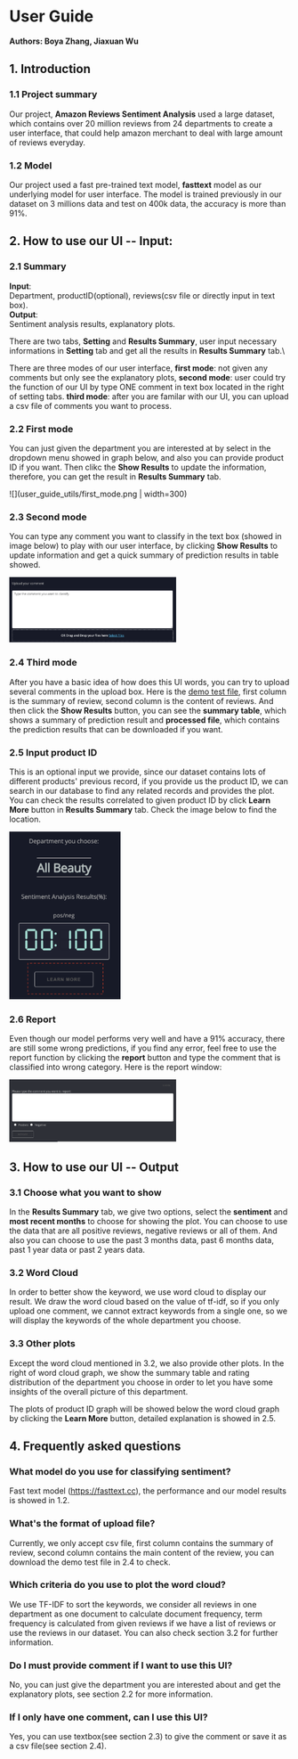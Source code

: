 # User Guide
**Authors: Boya Zhang, Jiaxuan Wu**

## 1. Introduction

### 1.1 Project summary
Our project, **Amazon Reviews Sentiment Analysis** used a large dataset, which contains over 20 million reviews from 24 departments to create a user interface, that could help amazon merchant to deal with large amount of reviews everyday.

### 1.2 Model
Our project used a fast pre-trained text model, **fasttext** model as our underlying model for user interface. The model is trained previously in our dataset on 3 millions data and test on 400k data, the accuracy is more than 91%.


## 2. How to use our UI -- Input:

### 2.1 Summary
**Input**: \
Department, productID(optional), reviews(csv file or directly input in text box).\
**Output**:\
Sentiment analysis results, explanatory plots.

There are two tabs, **Setting** and **Results Summary**, user input necessary informations in **Setting** tab and get all the results in **Results Summary** tab.\

There are three modes of our user interface, **first mode**: not given any comments but only see the explanatory plots, **second mode**: user could try the function of our UI by type ONE comment in text box located in the right of setting tabs. **third mode**: after you are familar with our UI, you can upload a csv file of comments you want to process.

### 2.2 First mode
You can just given the department you are interested at by select in the dropdown menu showed in graph below, and also you can provide product ID if you want. Then clikc the **Show Results** to update the information, therefore, you can get the result in **Results Summary** tab.

![](user_guide_utils/first_mode.png | width=300)

### 2.3 Second mode
You can type any comment you want to classify in the text box (showed in image below) to play with our user interface, by clicking **Show Results** to update information and get a quick summary of prediction results in table showed.

<img src="user_guide_utils/textbox.png" style="width: 300px">

### 2.4 Third mode
After you have a basic idea of how does this UI words, you can try to upload several comments in the upload box. Here is the <a href="user_guide_utils/test.csv">demo test file</a>, first column is the summary of review, second column is the content of reviews. And then click the **Show Results** button, you can see the **summary table**, which shows a summary of prediction result and **processed file**, which contains the prediction results that can be downloaded if you want.


### 2.5 Input product ID
This is an optional input we provide, since our dataset contains lots of different products' previous record, if you provide us the product ID, we can search in our database to find any related records and provides the plot. You can check the results correlated to given product ID by click **Learn More** button in **Results Summary** tab. Check the image below to find the location.

<img src="user_guide_utils/learn_more.png" style="width: 200px">

### 2.6 Report
Even though our model performs very well and have a 91% accuracy, there are still some wrong predictions, if you find any error, feel free to use the report function by clicking the **report** button and type the comment that is classified into wrong category. Here is the report window:

<img src="user_guide_utils/report.png" style="width: 300px">

## 3. How to use our UI -- Output

### 3.1 Choose what you want to show
In the **Results Summary** tab, we give two options, select the **sentiment** and **most recent months** to choose for showing the plot. You can choose to use the data that are all positive reviews, negative reviews or all of them. And also you can choose to use the past 3 months data, past 6 months data, past 1 year data or past 2 years data.

### 3.2 Word Cloud
In order to better show the keyword, we use word cloud to display our result. We draw the word cloud based on the value of tf-idf, so if you only upload one comment, we cannot extract keywords from a single one, so we will display the keywords of the whole department you choose. 

### 3.3 Other plots
Except the word cloud mentioned in 3.2, we also provide other plots. In the right of word cloud graph, we show the summary table and rating distribution of the department you choose in order to let you have some insights of the overall picture of this department. 

The plots of product ID graph will be showed below the word cloud graph by clicking the **Learn More** button, detailed explanation is showed in 2.5.

## 4. Frequently asked questions
### What model do you use for classifying sentiment?
Fast text model (https://fasttext.cc), the performance and our model results is showed in 1.2.

### What's the format of upload file?
Currently, we only accept csv file, first column contains the summary of review, second column contains the main content of the review, you can download the demo test file in 2.4 to check.

### Which criteria do you use to plot the word cloud?
We use TF-IDF to sort the keywords, we consider all reviews in one department as one document to calculate document frequency, term frequency is calculated from given reviews if we have a list of reviews or use the reviews in our dataset. You can also check section 3.2 for further information.

### Do I must provide comment if I want to use this UI?
No, you can just give the department you are interested about and get the explanatory plots, see section 2.2 for more information.

### If I only have one comment, can I use this UI?
Yes, you can use textbox(see section 2.3) to give the comment or save it as a csv file(see section 2.4).

